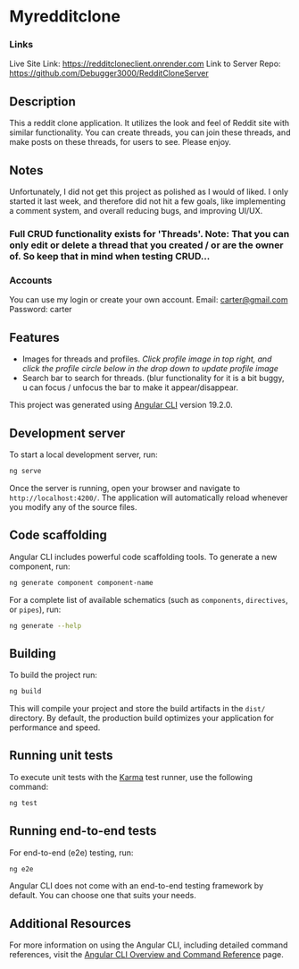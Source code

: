 # Myredditclone

### Links
Live Site Link: https://redditcloneclient.onrender.com
Link to Server Repo: https://github.com/Debugger3000/RedditCloneServer

## Description
This a reddit clone application. It utilizes the look and feel of Reddit site with similar functionality. You can create threads, you can join these threads, and make posts on these threads, for users to see. Please enjoy. 

## Notes
Unfortunately, I did not get this project as polished as I would of liked. I only started it last week, and therefore did not hit a few goals, like implementing a comment system, and overall reducing bugs, and improving UI/UX.
### Full CRUD functionality exists for 'Threads'. Note: That you can only edit or delete a thread that you created / or are the owner of. So keep that in mind when testing CRUD...

### Accounts
You can use my login or create your own account.
Email: carter@gmail.com
Password: carter

## Features
- Images for threads and profiles. *Click profile image in top right, and click the profile circle below in the drop down to update profile image*
- Search bar to search for threads. (blur functionality for it is a bit buggy, u can focus / unfocus the bar to make it appear/disappear.





















This project was generated using [Angular CLI](https://github.com/angular/angular-cli) version 19.2.0.

## Development server

To start a local development server, run:

```bash
ng serve
```

Once the server is running, open your browser and navigate to `http://localhost:4200/`. The application will automatically reload whenever you modify any of the source files.

## Code scaffolding

Angular CLI includes powerful code scaffolding tools. To generate a new component, run:

```bash
ng generate component component-name
```

For a complete list of available schematics (such as `components`, `directives`, or `pipes`), run:

```bash
ng generate --help
```

## Building

To build the project run:

```bash
ng build
```

This will compile your project and store the build artifacts in the `dist/` directory. By default, the production build optimizes your application for performance and speed.

## Running unit tests

To execute unit tests with the [Karma](https://karma-runner.github.io) test runner, use the following command:

```bash
ng test
```

## Running end-to-end tests

For end-to-end (e2e) testing, run:

```bash
ng e2e
```

Angular CLI does not come with an end-to-end testing framework by default. You can choose one that suits your needs.

## Additional Resources

For more information on using the Angular CLI, including detailed command references, visit the [Angular CLI Overview and Command Reference](https://angular.dev/tools/cli) page.
